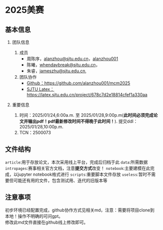 # 2025美赛

## 基本信息

1. 团队信息
   1. 成员
      - 周陈序，alanzhou@sjtu.edu.cn，[alanzhou001](https://github.com/alanzhou001)
      - 陈曦，whendaybreak@sjtu.edu.cn，
      - 朱睿，jameszhu@sjtu.edu.cn,
   2. 团队协作
      - [Github：](https://github.com/alanzhou001/mcm2025)https://github.com/alanzhou001/mcm2025
      - [SJTU Latex：](https://latex.sjtu.edu.cn/project/678c7d2e18814cfef1a330aa)https://latex.sjtu.edu.cn/project/678c7d2e18814cfef1a330aa

2. 重要信息
   1. 时间：2025/01/24,6:00a.m. 至 2025/01/28,9:00p.m(**此时间必须完成论文并输出pdf！pdf最新修改时间不得晚于此时间！**). 提交ddl：2025/01/28,10:00p.m.
   2. TCN：2500073

## 文件结构

`article`:用于存放论文，本次采用线上平台，完成后归档于此
`data`:所需数据
`intropages`:赛事相关官方文档，注意**提交方式**改变！
`notebook`:主要建模在此完成，以jupyter notebook格式进行
`scripts`:重要脚本文件存放
`useless`:暂时不需要但可能还有用的文件，包含测试用、迭代的旧版本等

## 注意事项

初步环境已经配置完成，github协作方式见相关md，注意：需要将项目clone到本地！操作不明确的可问gpt。  
修改此md文件直接在github线上修改即可。
